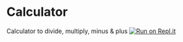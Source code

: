 # Calculator
Calculator to divide, multiply, minus &amp; plus 
[![Run on Repl.it](https://repl.it/badge/github/Brad-Newell/Calculator)](https://repl.it/github/Brad-Newell/Calculator)